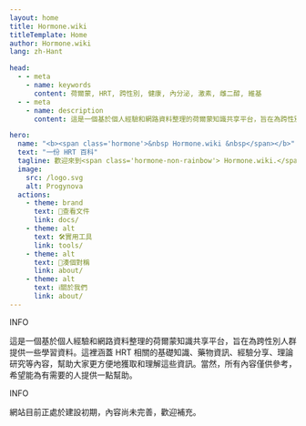 ```yaml
---
layout: home
title: Hormone.wiki
titleTemplate: Home
author: Hormone.wiki
lang: zh-Hant

head:
  - - meta
    - name: keywords
      content: 荷爾蒙, HRT, 跨性別, 健康, 內分泌, 激素, 雌二醇, 維基
  - - meta
    - name: description
      content: 這是一個基於個人經驗和網路資料整理的荷爾蒙知識共享平台，旨在為跨性別人群提供一些學習資料。

hero:
  name: "<b><span class='hormone'>&nbsp Hormone.wiki &nbsp</span></b>"
  text: "一份 HRT 百科"
  tagline: 歡迎來到<span class='hormone-non-rainbow'> Hormone.wiki.</span> 這是一份給跨性別人群的 HRT 百科。希望能為有需要的人提供一點幫助。
  image:
    src: /logo.svg
    alt: Progynova
  actions:
    - theme: brand
      text: 📄查看文件
      link: docs/
    - theme: alt
      text: 🛠️實用工具
      link: tools/
    - theme: alt
      text: 🌚湊個對稱
      link: about/
    - theme: alt
      text: ℹ️關於我們
      link: about/
---
```


<script setup>
import { HomeContent } from '@minesleet/vitepress-theme-hormone/components'
</script>
<HomeContent>

<div class="home custom-block">
<p class="custom-block-title">INFO</p>
<p style="">
這是一個基於個人經驗和網路資料整理的荷爾蒙知識共享平台，旨在為跨性別人群提供一些學習資料。這裡涵蓋 HRT 相關的基礎知識、藥物資訊、經驗分享、理論研究等內容，幫助大家更方便地獲取和理解這些資訊。當然，所有內容僅供參考，希望能為有需要的人提供一點幫助。
</p>
</div>

<div class="home custom-block">
<p class="custom-block-title">INFO</p>
<p style="">
網站目前正處於建設初期，內容尚未完善，歡迎補充。</p>
</div>

</HomeContent>